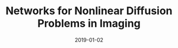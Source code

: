 ---
title: "Networks for Nonlinear Diffusion Problems in Imaging"
collection: preprints
authors: 'S. Arridge and A. Hauptmann'
date: 2019-01-02
venue: 'Journal of Mathematical Imaging and Vision'
paperurl: 'http://asHauptmann.github.io/files/2019_Arridge_preprint.pdf'
paperlink: 'https://arxiv.org/abs/1811.12084'
---